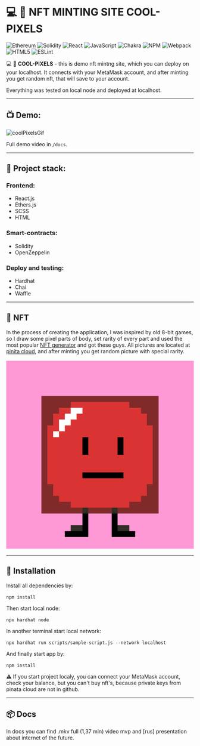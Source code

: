 # :computer: :space_invader: **NFT MINTING SITE COOL-PIXELS**
![Ethereum](https://img.shields.io/badge/Ethereum-3C3C3D?style=for-the-badge&logo=Ethereum&logoColor=white)
![Solidity](https://img.shields.io/badge/Solidity-%23363636.svg?style=for-the-badge&logo=solidity&logoColor=white)
![React](https://img.shields.io/badge/react-%2320232a.svg?style=for-the-badge&logo=react&logoColor=%2361DAFB)
![JavaScript](https://img.shields.io/badge/javascript-%23323330.svg?style=for-the-badge&logo=javascript&logoColor=%23F7DF1E)
![Chakra](https://img.shields.io/badge/chakra-%234ED1C5.svg?style=for-the-badge&logo=chakraui&logoColor=white)
![NPM](https://img.shields.io/badge/NPM-%23000000.svg?style=for-the-badge&logo=npm&logoColor=white)
![Webpack](https://img.shields.io/badge/webpack-%238DD6F9.svg?style=for-the-badge&logo=webpack&logoColor=black)
![HTML5](https://img.shields.io/badge/html5-%23E34F26.svg?style=for-the-badge&logo=html5&logoColor=white)
![ESLint](https://img.shields.io/badge/ESLint-4B3263?style=for-the-badge&logo=eslint&logoColor=white)


:computer: :space_invader: **COOL-PIXELS** - this is demo nft mintng site, which you can deploy on your localhost. It connects with your MetaMask account, and after minting you get random nft, that will save to your account.

Everything was tested on local node and deployed at localhost.

___

## :tv: **Demo**:

![coolPixelsGif](/docs/MVP-Cool-Pixels.gif)

Full demo video in `/docs`.

___

## :scroll: **Project stack**:
### Frontend:

+ React.js
+ Ethers.js
+ SCSS
+ HTML

### Smart-contracts:
+ Solidity
+ OpenZeppelin
  
### Deploy and testing:

+ Hardhat
+ Chai
+ Waffle

___

## :space_invader: **NFT**

In the process of creating the application, I was inspired by old 8-bit games, so I draw some pixel parts of body, set rarity of every part and used the most popular [NFT generator](https://github.com/HashLips/hashlips_art_engine) and got these guys.
All pictures are located at [pinita cloud](https://www.pinata.cloud), and after minting you get random picture with special rarity.
<br />
<br />
![coolPixelsGif](/docs/cool-pixels-nft.gif)

___
## :rocket: **Installation**

Install all dependencies by:

```shell
npm install
```
Then start local node: 
```shell
npx hardhat node
```
In another terminal start local network:
```shell
npx hardhat run scripts/sample-script.js --network localhost
```

And finally start app by: 
```shell
npm install
```
:warning: If you start project localy, you can connect your MetaMask account, check your balance, but you can't buy nft's, because private keys from pinata cloud are not in github.
___

## :package: **Docs**
In docs you can find .mkv full (1,37 min) video mvp and [rus] presentation about internet of the future.
